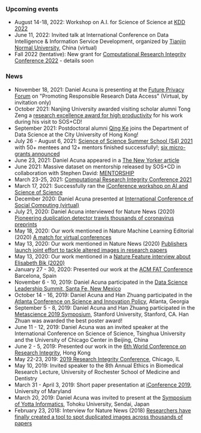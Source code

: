 ### Upcoming events
- August 14-18, 2022: Workshop on A.I. for Science of Science at [KDD 2022](https://kdd.org/kdd2022/index.html)
- June 11, 2022: Invited talk at International Conference on Data Intelligence & Information Service Development, organized by [Tianjin Normal University](http://www.tjnu.edu.cn/info/1084/9530.htm), China (virtual) 
- Fall 2022 (tentative): New grant for [Computational Research Integrity Conference 2022](https://cri-conf.org) - details soon

### News
- November 18, 2021: Daniel Acuna is presenting at the [Future Privacy Forum](https://fpf.org/) on "Promoting Responsible Research Data Access" (Virtual, by invitation only)
- October 2021: Nanjing University awarded visiting scholar alumni Tong Zeng a [research excellence award for high productivity](https://im.nju.edu.cn/46/a3/c13249a542371/page.htm) for his work during his visit to SOS+CD!
- September 2021: Postdoctoral alumni [Qing Ke](http://qke.github.io/) joins the Department of Data Science at the City University of Hong Kong!
- July 26 - August 6, 2021: [Science of Science Summer School (S4) 2021](/s4/) with 50+ mentees and 12+ mentors finished successfully!; [six micro-grants announced](https://s4.scienceofscience.org/announcement/microgrants)
- June 23, 2021: Daniel Acuna appeared in a [The New Yorker article](https://www.newyorker.com/science/elements/how-a-sharp-eyed-scientist-became-biologys-image-detective)
- June 2021: Massive dataset on mentorship released by SOS+CD in collaboration with Stephen David: [MENTORSHIP](mentorship)
- March 23-25, 2021: [Computational Research Integrity Conference 2021](https://cri-conf.org)
- March 17, 2021: Successfully ran the [iConference workshop on AI and Science of Science](/workshops/)
- December 2020: Daniel Acuna presented at [International Conference of Social Computing (virtual)](http://css.aerber.cn/institution/social_computing/csc/csc.html)
- July 21, 2020: Daniel Acuna interviewed for Nature News (2020) [Pioneering duplication detector trawls thousands of coronavirus preprints](https://www.nature.com/articles/d41586-020-02161-3)
- May 18, 2020: Our work mentioned in Nature Machine Learning Editorial (2020) [A match for virtual conferences](https://www.nature.com/articles/s42256-020-0182-5)
- May 13, 2020: Our work mentioned in Nature News  (2020) [Publishers launch joint effort to tackle altered images in research papers](https://www.nature.com/articles/d41586-020-01410-9)
- May 13, 2020: Our work mentioned in a [Nature Feature interview about Elisabeth Bik (2020)](https://www.nature.com/articles/d41586-020-01363-z)
- January 27 - 30, 2020: Presented our work at the [ACM FAT Conference](https://fatconference.org/) Barcelona, Spain
- November 6 - 10, 2019: Daniel Acuna participated in the [Data Science Leadership Summit, Santa Fe, New Mexico](https://sites.google.com/msdse.org/datascienceleadership2019/home)
- October 14 - 16, 2019: Daniel Acuna and Han Zhuang participated in the [Atlanta Conference on Science and Innovation Policy](http://www.atlconf.org/), Atlanta, Georgia
- September 5 - 8, 2019: Daniel Acuna and Han Zhuang participated in the [Metascience 2019 Symposium](https://www.metascience2019.org/), Stanford University, Stanford, CA. Han Zhuan was awarded the best poster award!
- June 11 - 12, 2019: Daniel Acuna was an invited speaker at the International Conference on Science of Science, Tsinghua University and the University of Chicago Center in Beijing, China
- June 2 - 5, 2019: Presented our work in the [6th World Conference on Research Integrity](http://wcri2019.org/), Hong Kong
- May 22-23, 2019: [2019 Research Integrity Conference](https://www.researchintegrity.northwestern.edu/2019conference/), Chicago, IL
- May 10, 2019: Invited speaker to the 8th Annual Ethics in Biomedical Research Lecture, University of Rochester School of Medicine and Dentistry
- March 31 - April 3, 2019: Short paper presentation at [iConference 2019](https://www.conftool.com/iConference2019/index.php?page=browseSessions&form_session=363&presentations=show), University of Maryland
- March 20, 2019: Daniel Acuna was invited to present at the [Symposium of Yotta Informatics](http://www.aiyotta.tohoku.ac.jp/sympo2019/index.html), Tohoku University, Sendai, Japan
- February 23, 2018: Interview for Nature News (2018) [Researchers have finally created a tool to spot duplicated images across thousands of papers](https://www.nature.com/articles/d41586-018-02421-3)
